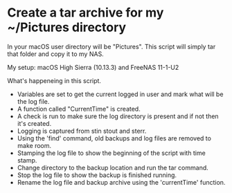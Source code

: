 # Create a tar archive for my ~/Pictures directory

In your macOS user directory will be "Pictures". This script will simply tar that folder and copy it to my NAS.

My setup: macOS High Sierra (10.13.3) and FreeNAS 11-1-U2

What's happeneing in this script.

- Variables are set to get the current logged in user and mark what will be the log file.
- A function called "CurrentTime" is created.
- A check is run to make sure the log directory is present and if not then it's created.
- Logging is captured from stin stout and sterr.
- Using the 'find' command, old backups and log files are removed to make room.
- Stamping the log file to show the beginning of the script with time stamp.
- Change directory to the backup location and run the tar command.
- Stop the log file to show the backup is finished running.
- Rename the log file and backup archive using the 'currentTime' function.
